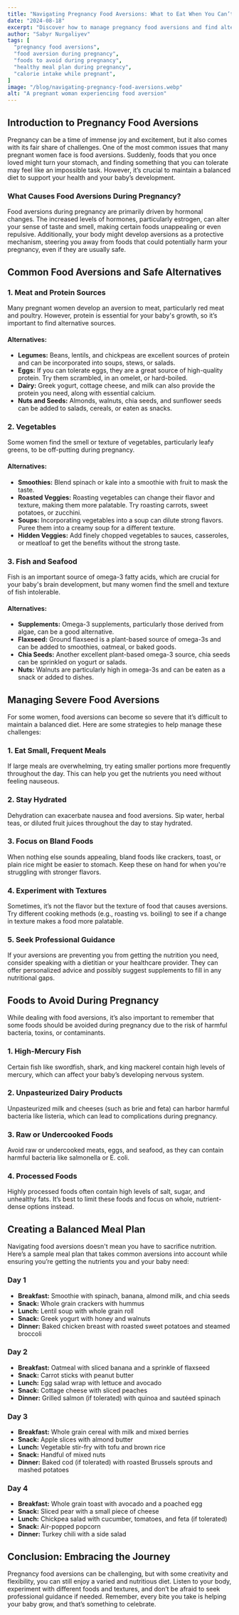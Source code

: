 ```yaml
---
title: "Navigating Pregnancy Food Aversions: What to Eat When You Can’t Stand Anything"
date: "2024-08-18"
excerpt: "Discover how to manage pregnancy food aversions and find alternatives to keep both you and your baby healthy."
author: "Sabyr Nurgaliyev"
tags: [
  "pregnancy food aversions",
  "food aversion during pregnancy",
  "foods to avoid during pregnancy",
  "healthy meal plan during pregnancy",
  "calorie intake while pregnant",
]
image: "/blog/navigating-pregnancy-food-aversions.webp"
alt: "A pregnant woman experiencing food aversion"
---
```


## Introduction to Pregnancy Food Aversions

Pregnancy can be a time of immense joy and excitement, but it also comes with its fair share of challenges. One of the most common issues that many pregnant women face is food aversions. Suddenly, foods that you once loved might turn your stomach, and finding something that you can tolerate may feel like an impossible task. However, it’s crucial to maintain a balanced diet to support your health and your baby’s development.

### What Causes Food Aversions During Pregnancy?

Food aversions during pregnancy are primarily driven by hormonal changes. The increased levels of hormones, particularly estrogen, can alter your sense of taste and smell, making certain foods unappealing or even repulsive. Additionally, your body might develop aversions as a protective mechanism, steering you away from foods that could potentially harm your pregnancy, even if they are usually safe.

## Common Food Aversions and Safe Alternatives

### 1. Meat and Protein Sources

Many pregnant women develop an aversion to meat, particularly red meat and poultry. However, protein is essential for your baby's growth, so it’s important to find alternative sources.

#### Alternatives:
- **Legumes:** Beans, lentils, and chickpeas are excellent sources of protein and can be incorporated into soups, stews, or salads.
- **Eggs:** If you can tolerate eggs, they are a great source of high-quality protein. Try them scrambled, in an omelet, or hard-boiled.
- **Dairy:** Greek yogurt, cottage cheese, and milk can also provide the protein you need, along with essential calcium.
- **Nuts and Seeds:** Almonds, walnuts, chia seeds, and sunflower seeds can be added to salads, cereals, or eaten as snacks.

### 2. Vegetables

Some women find the smell or texture of vegetables, particularly leafy greens, to be off-putting during pregnancy.

#### Alternatives:
- **Smoothies:** Blend spinach or kale into a smoothie with fruit to mask the taste.
- **Roasted Veggies:** Roasting vegetables can change their flavor and texture, making them more palatable. Try roasting carrots, sweet potatoes, or zucchini.
- **Soups:** Incorporating vegetables into a soup can dilute strong flavors. Puree them into a creamy soup for a different texture.
- **Hidden Veggies:** Add finely chopped vegetables to sauces, casseroles, or meatloaf to get the benefits without the strong taste.

### 3. Fish and Seafood

Fish is an important source of omega-3 fatty acids, which are crucial for your baby's brain development, but many women find the smell and texture of fish intolerable.

#### Alternatives:
- **Supplements:** Omega-3 supplements, particularly those derived from algae, can be a good alternative.
- **Flaxseed:** Ground flaxseed is a plant-based source of omega-3s and can be added to smoothies, oatmeal, or baked goods.
- **Chia Seeds:** Another excellent plant-based omega-3 source, chia seeds can be sprinkled on yogurt or salads.
- **Nuts:** Walnuts are particularly high in omega-3s and can be eaten as a snack or added to dishes.

## Managing Severe Food Aversions

For some women, food aversions can become so severe that it’s difficult to maintain a balanced diet. Here are some strategies to help manage these challenges:

### 1. Eat Small, Frequent Meals

If large meals are overwhelming, try eating smaller portions more frequently throughout the day. This can help you get the nutrients you need without feeling nauseous.

### 2. Stay Hydrated

Dehydration can exacerbate nausea and food aversions. Sip water, herbal teas, or diluted fruit juices throughout the day to stay hydrated.

### 3. Focus on Bland Foods

When nothing else sounds appealing, bland foods like crackers, toast, or plain rice might be easier to stomach. Keep these on hand for when you're struggling with stronger flavors.

### 4. Experiment with Textures

Sometimes, it’s not the flavor but the texture of food that causes aversions. Try different cooking methods (e.g., roasting vs. boiling) to see if a change in texture makes a food more palatable.

### 5. Seek Professional Guidance

If your aversions are preventing you from getting the nutrition you need, consider speaking with a dietitian or your healthcare provider. They can offer personalized advice and possibly suggest supplements to fill in any nutritional gaps.

## Foods to Avoid During Pregnancy

While dealing with food aversions, it’s also important to remember that some foods should be avoided during pregnancy due to the risk of harmful bacteria, toxins, or contaminants.

### 1. High-Mercury Fish

Certain fish like swordfish, shark, and king mackerel contain high levels of mercury, which can affect your baby’s developing nervous system.

### 2. Unpasteurized Dairy Products

Unpasteurized milk and cheeses (such as brie and feta) can harbor harmful bacteria like listeria, which can lead to complications during pregnancy.

### 3. Raw or Undercooked Foods

Avoid raw or undercooked meats, eggs, and seafood, as they can contain harmful bacteria like salmonella or E. coli.

### 4. Processed Foods

Highly processed foods often contain high levels of salt, sugar, and unhealthy fats. It’s best to limit these foods and focus on whole, nutrient-dense options instead.

## Creating a Balanced Meal Plan

Navigating food aversions doesn't mean you have to sacrifice nutrition. Here’s a sample meal plan that takes common aversions into account while ensuring you’re getting the nutrients you and your baby need:

### **Day 1**

- **Breakfast:** Smoothie with spinach, banana, almond milk, and chia seeds
- **Snack:** Whole grain crackers with hummus
- **Lunch:** Lentil soup with whole grain roll
- **Snack:** Greek yogurt with honey and walnuts
- **Dinner:** Baked chicken breast with roasted sweet potatoes and steamed broccoli

### **Day 2**

- **Breakfast:** Oatmeal with sliced banana and a sprinkle of flaxseed
- **Snack:** Carrot sticks with peanut butter
- **Lunch:** Egg salad wrap with lettuce and avocado
- **Snack:** Cottage cheese with sliced peaches
- **Dinner:** Grilled salmon (if tolerated) with quinoa and sautéed spinach

### **Day 3**

- **Breakfast:** Whole grain cereal with milk and mixed berries
- **Snack:** Apple slices with almond butter
- **Lunch:** Vegetable stir-fry with tofu and brown rice
- **Snack:** Handful of mixed nuts
- **Dinner:** Baked cod (if tolerated) with roasted Brussels sprouts and mashed potatoes

### **Day 4**

- **Breakfast:** Whole grain toast with avocado and a poached egg
- **Snack:** Sliced pear with a small piece of cheese
- **Lunch:** Chickpea salad with cucumber, tomatoes, and feta (if tolerated)
- **Snack:** Air-popped popcorn
- **Dinner:** Turkey chili with a side salad

## Conclusion: Embracing the Journey

Pregnancy food aversions can be challenging, but with some creativity and flexibility, you can still enjoy a varied and nutritious diet. Listen to your body, experiment with different foods and textures, and don’t be afraid to seek professional guidance if needed. Remember, every bite you take is helping your baby grow, and that’s something to celebrate.